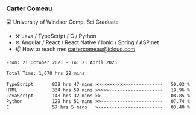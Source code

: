 ### Carter Comeau

💻 University of Windsor Comp. Sci Graduate

- ⚒️ Java / TypeScript / C / Python
- ⚙️ Angular / React / React Native / Ionic / Spring / ASP.net
- 📫 How to reach me: cartercomeau@icloud.com

<!--START_SECTION:waka-->

```txt
From: 21 October 2021 - To: 21 April 2025

Total Time: 1,678 hrs 28 mins

TypeScript       839 hrs 47 mins >>>>>>>>>>>>>------------   50.03 %
HTML             334 hrs 59 mins >>>>>--------------------   19.96 %
JavaScript       148 hrs 32 mins >>-----------------------   08.85 %
Python           129 hrs 51 mins >>-----------------------   07.74 %
C                57 hrs 5 mins   >------------------------   03.40 %
```

<!--END_SECTION:waka-->
